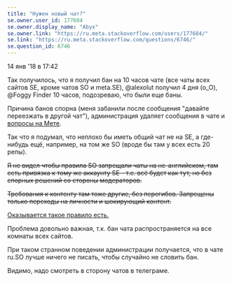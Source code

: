 ```yaml
---
title: "Нужен новый чат?"
se.owner.user_id: 177684
se.owner.display_name: "Abyx"
se.owner.link: "https://ru.meta.stackoverflow.com/users/177684/"
se.link: "https://ru.meta.stackoverflow.com/questions/6746/"
se.question_id: 6746
---
```


14 янв '18 в 17:42

Так получилось, что я получил бан на 10 часов чате (все чаты всех сайтов SE, кроме чатов SO и meta.SE),   @alexolut получил 4 дня (o_O), @Foggy Finder 10 часов,   подозреваю, что были еще баны.

Причина банов спорна (меня забанили после сообщения "давайте переезжать в другой чат"),   администрация удаляет сообщения в чате и [вопросы на Мете](https://ru.meta.stackoverflow.com/questions/6745/%d0%a1%d0%be%d0%be%d0%b1%d1%89%d0%b5%d0%bd%d0%b8%d1%8f-%d1%81%d0%be%d0%b4%d0%b5%d1%80%d0%b6%d0%b0%d1%89%d0%b8%d0%b5-%d0%bd%d0%b5%d0%b3%d0%b0%d1%82%d0%b8%d0%b2%d0%bd%d0%be%d0%b5-%d0%be%d1%82%d0%bd%d0%be%d1%88%d0%b5%d0%bd%d0%b8%d0%b5).

Так что я подумал, что неплохо бы иметь общий чат не на SE, а где-нибудь ещё, например, на том же SO (вроде бы там у всех есть 20 репы).

<strike>Я не видел чтобы правила SO запрещали чаты на не-английском,   там есть привязка к тому же аккаунту SE - т.е. всё будет как тут,   но без спорных решений со стороны модераторов.

Требования к контенту там тоже другие, без перегибов.   Запрещены только переходы на личности и шокирующий контент. </strike>

[Оказывается такое правило есть.](https://meta.stackoverflow.com/q/323810/4928642)

Проблема довольно важная, т.к. бан чата распространяется на все комнаты всех сайтов.  

При таком странном поведении администрации получается, что в чате ru.SO лучше ничего не писать, чтобы случайно не словить бан.

Видимо, надо смотреть в сторону чатов в телеграме.
